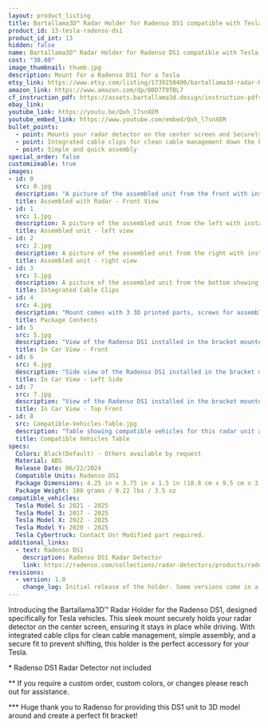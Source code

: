 ```yaml
---
layout: product_listing
title: Bartallama3D™ Radar Holder for Radenso DS1 compatible with Tesla Vehicles
product_id: 13-tesla-radenso-ds1
product_id_int: 13
hidden: false
name: Bartallama3D™ Radar Holder for Radenso DS1 compatible with Tesla Vehicles
cost: "30.00"
image_thumbnail: thumb.jpg
description: Mount for a Radenso DS1 for a Tesla
etsy_link: https://www.etsy.com/listing/1739250400/bartallama3d-radar-holder-for-radenso
amazon_link: https://www.amazon.com/dp/B0D7T9TBL7
cf_instruction_pdf: https://assets.bartallama3d.design/instruction-pdfs/Bartallama3D-Radar-Holder-Assembly-Instructions.pdf
ebay_link: 
youtube_link: https://youtu.be/Qxh_l7snXEM
youtube_embed_link: https://www.youtube.com/embed/Qxh_l7snXEM
bullet_points:
  - point: Mounts your radar detector on the center screen and Securely holds the radar detector
  - point: Integrated cable clips for clean cable management down the back of your screen
  - point: Simple and quick assembly
special_order: false
customizeable: true
images:
- id: 0
  src: 0.jpg
  description: "A picture of the assembled unit from the front with installed Radenso DS1 unit"
  title: Assembled with Radar - Front View
- id: 1
  src: 1.jpg
  description: A picture of the assembled unit from the left with installed Radenso DS1 unit
  title: Assembled unit - left view
- id: 2
  src: 2.jpg
  description: A picture of the assembled unit from the right with installed Radenso DS1 unit
  title: Assembled unit - right view
- id: 3
  src: 3.jpg
  description: A picture of the assembled unit from the bottom showing the integrated cable clips
  title: Integrated Cable Clips
- id: 4
  src: 4.jpg
  description: "Mount comes with 3 3D printed parts, screws for assembly, 2 hex wrenches and an alcohol cleaning pad"
  title: Package Contents
- id: 5
  src: 5.jpg
  description: "View of the Radenso DS1 installed in the bracket mounted in a Tesla"
  title: In Car View - Front
- id: 6
  src: 6.jpg
  description: "Side view of the Radenso DS1 installed in the bracket mounted in a Tesla"
  title: In Car View - Left Side
- id: 7
  src: 7.jpg
  description: "View of the Radenso DS1 installed in the bracket mounted in a Tesla"
  title: In Car View - Top Front
- id: 8
  src: Compatible-Vehicles-Table.jpg
  description: "Table showing compatible vehicles for this radar unit and platform combination"
  title: Compatible Vehicles Table
specs:
  Colors: Black(Default) - Others available by request 
  Material: ABS
  Release Date: 06/22/2024
  Compatible Units: Radenso DS1
  Package Dimensions: 4.25 in x 3.75 in x 1.5 in (10.8 cm x 9.5 cm x 3.8cm) [HxWxD]
  Package Weight: 100 grams / 0.22 lbs / 3.5 oz
compatible_vehicles:
  Tesla Model S: 2021 - 2025
  Tesla Model 3: 2017 - 2025
  Tesla Model X: 2022 - 2025
  Tesla Model Y: 2020 - 2025
  Tesla Cybertruck: Contact Us! Modified part required.
additional_links:
  - text: Radenso DS1
    description: Radenso DS1 Radar Detector
    link: https://radenso.com/collections/radar-detectors/products/radenso-ds1
revisions:
  - version: 1.0
    change_log: Initial release of the holder. Some versions come in a newer designed box that looks nicer. Still same items found inside. 
---
```


Introducing the Bartallama3D™ Radar Holder for the Radenso DS1, designed specifically for Tesla vehicles. This sleek mount securely holds your radar detector on the center screen, ensuring it stays in place while driving. With integrated cable clips for clean cable management, simple assembly, and a secure fit to prevent shifting, this holder is the perfect accessory for your Tesla.


\* Radenso DS1 Radar Detector not included

\*\* If you require a custom order, custom colors, or changes please reach out for assistance.

\*\*\* Huge thank you to Radenso for providing this DS1 unit to 3D model around and create a perfect fit bracket!